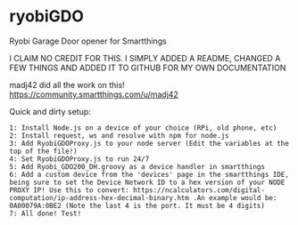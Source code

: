 # ryobiGDO
Ryobi Garage Door opener for Smartthings

I CLAIM NO CREDIT FOR THIS. I SIMPLY ADDED A README, CHANGED A FEW THINGS AND ADDED IT TO GITHUB FOR MY OWN DOCUMENTATION

madj42 did all the work on this! https://community.smartthings.com/u/madj42

Quick and dirty setup:
```
1: Install Node.js on a device of your choice (RPi, old phone, etc)
2: Install request, ws and resolve with npm for node.js
3: Add RyobiGDOProxy.js to your node server (Edit the variables at the top of the file!)
4: Set RyobiGDOProxy.js to run 24/7
5: Add Ryobi_GDO200_DH.groovy as a device handler in smartthings
6: Add a custom device from the 'devices' page in the smartthings IDE, being sure to set the Device Network ID to a hex version of your NODE PROXY IP! Use this to convert: https://ncalculators.com/digital-computation/ip-address-hex-decimal-binary.htm .An example would be: 0A00079A:0BE2 (Note the last 4 is the port. It must be 4 digits)
7: All done! Test!
```
